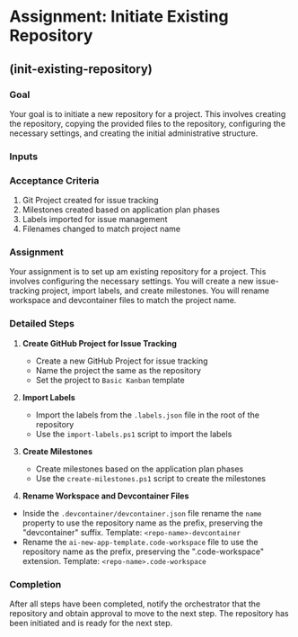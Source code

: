 # Assignment: Initiate Existing Repository

## (init-existing-repository)

### Goal

Your goal is to initiate a new repository for a project. This involves creating the repository, copying the provided files to the repository, configuring the necessary settings, and creating the initial administrative structure.

### Inputs

### Acceptance Criteria

1. Git Project created for issue tracking
2. Milestones created based on application plan phases
3. Labels imported for issue management
4. Filenames changed to match project name

### Assignment
 
Your assignment is to set up am existing repository for a project. This involves configuring the necessary settings. You will create a new issue-tracking project, import labels, and create milestones. You will rename workspace and devcontainer files to match the project name.

### Detailed Steps

1. **Create GitHub Project for Issue Tracking**
   - Create a new GitHub Project for issue tracking
   - Name the project the same as the repository
   - Set the project to `Basic Kanban` template

2. **Import Labels**
   - Import the labels from the `.labels.json` file in the root of the repository
   - Use the `import-labels.ps1` script to import the labels

3. **Create Milestones**
   - Create milestones based on the application plan phases
   - Use the `create-milestones.ps1` script to create the milestones

4.  **Rename Workspace and Devcontainer Files**
   - Inside the `.devcontainer/devcontainer.json` file rename the `name` property to use the repository name as the prefix, preserving the "devcontainer" suffix. Template: `<repo-name>-devcontainer`
   - Rename the `ai-new-app-template.code-workspace` file to use the repository name as the prefix, preserving the ".code-workspace" extension. Template: `<repo-name>.code-workspace`

### Completion

After all steps have been completed, notify the orchestrator that the repository and obtain approval to move to the next step. The repository has been initiated and is ready for the next step.

